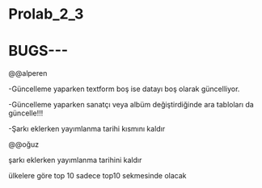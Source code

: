 # Prolab_2_3

# BUGS---


@@alperen

-Güncelleme yaparken textform boş ise datayı boş olarak güncelliyor.

-Güncelleme yaparken sanatçı veya albüm değiştirdiğinde ara tabloları da güncelle!!!

-Şarkı eklerken yayımlanma tarihi kısmını kaldır


@@oğuz

şarkı eklerken yayımlanma tarihini kaldır

ülkelere göre top 10 sadece top10 sekmesinde olacak
